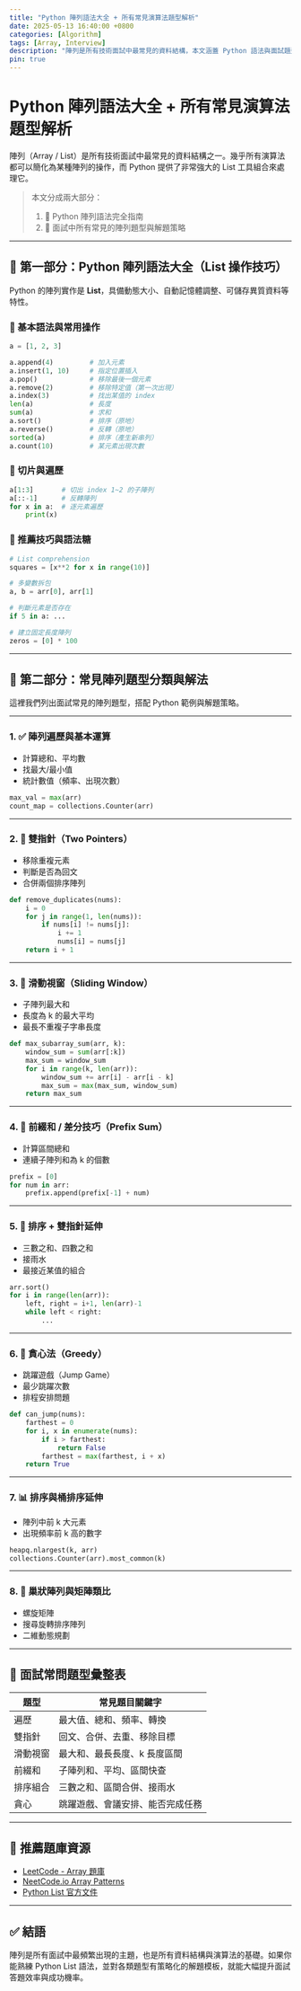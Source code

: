 ```yaml
---
title: "Python 陣列語法大全 + 所有常見演算法題型解析"
date: 2025-05-13 16:40:00 +0800
categories: [Algorithm]
tags: [Array, Interview]
description: "陣列是所有技術面試中最常見的資料結構，本文涵蓋 Python 語法與面試題型完整解析"
pin: true
---
```


# Python 陣列語法大全 + 所有常見演算法題型解析

陣列（Array / List）是所有技術面試中最常見的資料結構之一。幾乎所有演算法都可以簡化為某種陣列的操作，而 Python 提供了非常強大的 List 工具組合來處理它。

> 本文分成兩大部分：
> 1. 📘 Python 陣列語法完全指南
> 2. 🧠 面試中所有常見的陣列題型與解題策略

---

## 📘 第一部分：Python 陣列語法大全（List 操作技巧）

Python 的陣列實作是 **List**，具備動態大小、自動記憶體調整、可儲存異質資料等特性。

### 🧱 基本語法與常用操作

```python
a = [1, 2, 3]

a.append(4)         # 加入元素
a.insert(1, 10)     # 指定位置插入
a.pop()             # 移除最後一個元素
a.remove(2)         # 移除特定值（第一次出現）
a.index(3)          # 找出某值的 index
len(a)              # 長度
sum(a)              # 求和
a.sort()            # 排序（原地）
a.reverse()         # 反轉（原地）
sorted(a)           # 排序（產生新串列）
a.count(10)         # 某元素出現次數
```

### 🔁 切片與遍歷

```python
a[1:3]       # 切出 index 1~2 的子陣列
a[::-1]      # 反轉陣列
for x in a:  # 逐元素遍歷
    print(x)
```

### 🎯 推薦技巧與語法糖

```python
# List comprehension
squares = [x**2 for x in range(10)]

# 多變數拆包
a, b = arr[0], arr[1]

# 判斷元素是否存在
if 5 in a: ...

# 建立固定長度陣列
zeros = [0] * 100
```

---

## 🧠 第二部分：常見陣列題型分類與解法

這裡我們列出面試常見的陣列題型，搭配 Python 範例與解題策略。

---

### 1. ✅ 陣列遍歷與基本運算

* 計算總和、平均數
* 找最大/最小值
* 統計數值（頻率、出現次數）

```python
max_val = max(arr)
count_map = collections.Counter(arr)
```

---

### 2. 🔄 雙指針（Two Pointers）

* 移除重複元素
* 判斷是否為回文
* 合併兩個排序陣列

```python
def remove_duplicates(nums):
    i = 0
    for j in range(1, len(nums)):
        if nums[i] != nums[j]:
            i += 1
            nums[i] = nums[j]
    return i + 1
```

---

### 3. 🧩 滑動視窗（Sliding Window）

* 子陣列最大和
* 長度為 k 的最大平均
* 最長不重複子字串長度

```python
def max_subarray_sum(arr, k):
    window_sum = sum(arr[:k])
    max_sum = window_sum
    for i in range(k, len(arr)):
        window_sum += arr[i] - arr[i - k]
        max_sum = max(max_sum, window_sum)
    return max_sum
```

---

### 4. 🧠 前綴和 / 差分技巧（Prefix Sum）

* 計算區間總和
* 連續子陣列和為 k 的個數

```python
prefix = [0]
for num in arr:
    prefix.append(prefix[-1] + num)
```

---

### 5. 🧮 排序 + 雙指針延伸

* 三數之和、四數之和
* 接雨水
* 最接近某值的組合

```python
arr.sort()
for i in range(len(arr)):
    left, right = i+1, len(arr)-1
    while left < right:
        ...
```

---

### 6. 📌 貪心法（Greedy）

* 跳躍遊戲（Jump Game）
* 最少跳躍次數
* 排程安排問題

```python
def can_jump(nums):
    farthest = 0
    for i, x in enumerate(nums):
        if i > farthest:
            return False
        farthest = max(farthest, i + x)
    return True
```

---

### 7. 📊 排序與桶排序延伸

* 陣列中前 k 大元素
* 出現頻率前 k 高的數字

```python
heapq.nlargest(k, arr)
collections.Counter(arr).most_common(k)
```

---

### 8. 🔁 巢狀陣列與矩陣類比

* 螺旋矩陣
* 搜尋旋轉排序陣列
* 二維動態規劃

---

## 🧾 面試常問題型彙整表

| 題型     | 常見題目關鍵字                   |
| -------- | -------------------------------- |
| 遍歷     | 最大值、總和、頻率、轉換         |
| 雙指針   | 回文、合併、去重、移除目標       |
| 滑動視窗 | 最大和、最長長度、k 長度區間     |
| 前綴和   | 子陣列和、平均、區間快查         |
| 排序組合 | 三數之和、區間合併、接雨水       |
| 貪心     | 跳躍遊戲、會議安排、能否完成任務 |

---

## 📘 推薦題庫資源

* [LeetCode - Array 題庫](https://leetcode.com/tag/array/)
* [NeetCode.io Array Patterns](https://neetcode.io/)
* [Python List 官方文件](https://docs.python.org/3/tutorial/datastructures.html#more-on-lists)

---

## ✅ 結語

陣列是所有面試中最頻繁出現的主題，也是所有資料結構與演算法的基礎。如果你能熟練 Python List 語法，並對各類題型有策略化的解題模板，就能大幅提升面試答題效率與成功機率。